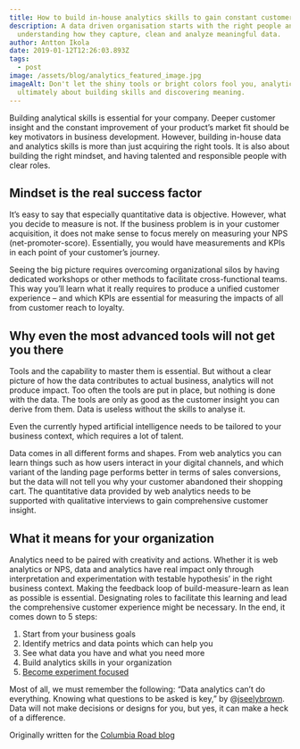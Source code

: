 ```yaml
---
title: How to build in-house analytics skills to gain constant customer insight
description: A data driven organisation starts with the right people and
  understanding how they capture, clean and analyze meaningful data.
author: Antton Ikola
date: 2019-01-12T12:26:03.893Z
tags:
  - post
image: /assets/blog/analytics_featured_image.jpg
imageAlt: Don't let the shiny tools or bright colors fool you, analytics is
  ultimately about building skills and discovering meaning.
---
```

Building analytical skills is essential for your company. Deeper customer insight and the constant improvement of your product’s market fit should be key motivators in business development. However, building in-house data and analytics skills is more than just acquiring the right tools. It is also about building the right mindset, and having talented and responsible people with clear roles.

## Mindset is the real success factor

It’s easy to say that especially quantitative data is objective. However, what you decide to measure is not. If the business problem is in your customer acquisition, it does not make sense to focus merely on measuring your NPS (net-promoter-score). Essentially, you would have measurements and KPIs in each point of your customer’s journey.

Seeing the big picture requires overcoming organizational silos by having dedicated workshops or other methods to facilitate cross-functional teams. This way you’ll learn what it really requires to produce a unified customer experience – and which KPIs are essential for measuring the impacts of all from customer reach to loyalty.

## Why even the most advanced tools will not get you there

Tools and the capability to master them is essential. But without a clear picture of how the data contributes to actual business, analytics will not produce impact. Too often the tools are put in place, but nothing is done with the data. The tools are only as good as the customer insight you can derive from them. Data is useless without the skills to analyse it. 

Even the currently hyped  artificial intelligence needs to be tailored to your business context, which requires a lot of talent.

Data comes in all different forms and shapes. From web analytics you can learn things such as how users interact in your digital channels, and which variant of the landing page performs better in terms of sales conversions, but the data will not tell you why your customer abandoned their shopping cart. The quantitative data provided by web analytics needs to be supported with qualitative interviews to gain comprehensive customer insight.

## What it means for your organization

Analytics need to be paired with creativity and actions. Whether it is web analytics or NPS, data and analytics have real impact only through interpretation and experimentation with testable hypothesis’ in the right business context. Making the feedback loop of build-measure-learn as lean as possible is essential. Designating roles to facilitate this learning and lead the comprehensive customer experience might be necessary. In the end, it comes down to 5 steps:

1. Start from your business goals
2. Identify metrics and data points which can help you
3. See what data you have and what you need more
4. Build analytics skills in your organization
5. [Become experiment focused](https://hbr.org/2011/03/a-step-by-step-guide-to-smart-business-experiments)

Most of all, we must remember the following: “Data analytics can’t do everything. Knowing what questions to be asked is key,” by @[jseelybrown](https://twitter.com/jseelybrown). Data will not make decisions or designs for you, but yes, it can make a heck of a difference.

Originally written for the [Columbia Road blog](https://www.columbiaroad.com/blog/how-to-build-in-house-analytics-skills-to-gain-constant-customer-insight)
